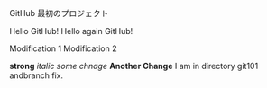 GitHub 最初のプロジェクト

Hello GitHub!
Hello again GitHub!

Modification 1
Modification 2

**strong**
*italic*
*some chnage*
**Another Change**
I am in directory git101 andbranch fix. 
